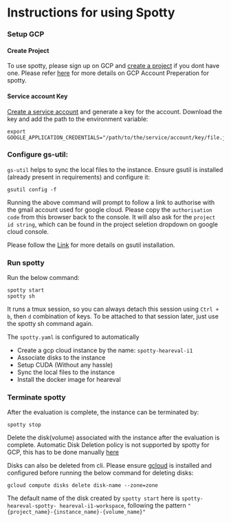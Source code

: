 Instructions for using Spotty
=============================
### Setup GCP
#### Create Project
To use spotty, please sign up on GCP and 
[create a project](https://console.cloud.google.com/projectcreate) if you dont have one.
Please refer [here](https://spotty.cloud/docs/providers/gcp/account-preparation.html) for more details on GCP Account Preperation for spotty.

#### Service account Key
[Create a service account](https://console.cloud.google.com/iam-admin/serviceaccounts/create) and 
generate a key for the account. Download the key and add the path
to the environment variable:
```
export GOOGLE_APPLICATION_CREDENTIALS="/path/to/the/service/account/key/file.json"
```

### Configure gs-util:
`gs-util` helps to sync the local files to the instance. Ensure gsutil is installed (already present in requirements) and configure it:
```
gsutil config -f
```
Running the above command will prompt to follow a link to authorise 
with the gmail account used for google cloud. Please copy the 
`authorisation code` from this browser back to the console. It will 
also ask for the `project id string`, which can be found in the project seletion dropdown on google cloud console.

Please follow the [Link](https://cloud.google.com/storage/docs/gsutil_install#install) 
for more details on gsutil installation.

### Run spotty
Run the below command:
```
spotty start
spotty sh
```
It runs a tmux session, so you can always detach this session using 
`Ctrl + b`, then `d` combination of keys. To be attached to that session 
later, just use the spotty sh command again.

The `spotty.yaml` is configured to automatically
- Create a gcp cloud instance by the name: `spotty-heareval-i1`
- Associate disks to the instance
- Setup CUDA (Without any hassle)
- Sync the local files to the instance
- Install the docker image for heareval

### Terminate spotty
After the evaluation is complete, the instance can be terminated by:
```
spotty stop
```
Delete the disk(volume) associated with the instance after the evaluation is complete. 
Automatic Disk Deletion policy is not supported by spotty for GCP, 
this has to be done manually [here](https://console.cloud.google.com/compute/disks)

Disks can also be deleted from cli. Please ensure 
[gcloud](https://cloud.google.com/sdk/docs/install) is installed and configured 
before running the below command for deleting disks:
```
gcloud compute disks delete disk-name --zone=zone
```
The default name of the disk created by `spotty start` here is `spotty-heareval-spotty-
heareval-i1-workspace`, following the pattern `"{project_name}-{instance_name}-{volume_name}"`

